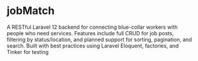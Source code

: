 # jobMatch
A RESTful Laravel 12 backend for connecting blue-collar workers with people who need services. Features include full CRUD for job posts, filtering by status/location, and planned support for sorting, pagination, and search. Built with best practices using Laravel Eloquent, factories, and Tinker for testing
